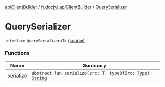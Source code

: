 [apiClientBuilder](../../index.md) / [fr.docjyJ.apiClientBuilder](../index.md) / [QuerySerializer](./index.md)

# QuerySerializer

`interface QuerySerializer<T>` [(source)](https://github.com/docjyj/apiClientBuilder/tree/master/src/main/kotlin/fr/docjyJ/apiClientBuilder/QuerySerializer.kt#L6)

### Functions

| Name | Summary |
|---|---|
| [serialize](serialize.md) | `abstract fun serialize(src: T, typeOfSrc: `[`Type`](https://docs.oracle.com/javase/6/docs/api/java/lang/reflect/Type.html)`): `[`String`](https://kotlinlang.org/api/latest/jvm/stdlib/kotlin/-string/index.html) |
